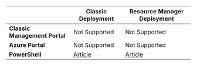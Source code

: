|  | **Classic Deployment** | **Resource Manager Deployment** |
| --- | --- | --- |
| **Classic Management Portal** |Not Supported |Not Supported |
| **Azure Portal** |Not Supported |Not Supported |
| **PowerShell** |[Article](../articles/expressroute/expressroute-howto-coexist-classic.md) |[Article](../articles/expressroute/expressroute-howto-coexist-resource-manager.md) |